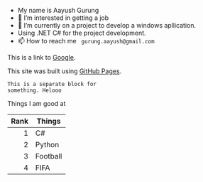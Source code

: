 
- My name is Aayush Gurung
- 👀 I’m interested in getting a job
- 🌱 I’m currently on a project to develop a windows apllication.
- Using .NET C# for the project development.
- 📫 How to reach me 
  ``` gurung.aayush@gmail.com```

<!---
G0dang/G0dang is a ✨ special ✨ repository because its `README.md` (this file) appears on your GitHub profile.
You can click the Preview link to take a look at your changes.
--->
This is a link to [Google](https://google.com/).

This site was built using [GitHub Pages](https://pages.github.com/).

```
This is a separate block for
something. Helooo
```

Things I am good at

| Rank | Things |
|-----:|-----------|
|     1| C#        |
|     2| Python    |
|     3| Football  |
|      4|FIFA|
